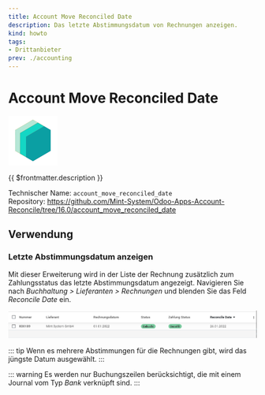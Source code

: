 ```yaml
---
title: Account Move Reconciled Date
description: Das letzte Abstimmungsdatum von Rechnungen anzeigen.
kind: howto
tags:
- Drittanbieter
prev: ./accounting
---
```

# Account Move Reconciled Date
![icon_oms_box](attachments/icons_odoo_mint_system.png)

{{ $frontmatter.description }}

Technischer Name: `account_move_reconciled_date`\
Repository: <https://github.com/Mint-System/Odoo-Apps-Account-Reconcile/tree/16.0/account_move_reconciled_date>

## Verwendung

### Letzte Abstimmungsdatum anzeigen

Mit dieser Erweiterung wird in der Liste der Rechnung zusätzlich zum Zahlungsstatus das letzte Abstimmungsdatum angezeigt. Navigieren Sie nach *Buchhaltung > Lieferanten > Rechnungen* und blenden Sie das Feld *Reconcile Date* ein.

![Sale Move Reconciled Date](attachments/Account%20Move%20Reconciled%20Date.png)

::: tip
Wenn es mehrere Abstimmungen für die Rechnungen gibt, wird das jüngste Datum ausgewählt. 
:::

::: warning
Es werden nur Buchungszeilen berücksichtigt, die mit einem Journal vom Typ *Bank* verknüpft sind.
:::